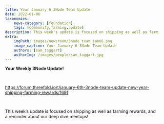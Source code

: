 ```yaml
---
title: Your January 6 3Node Team Update
date: 2022-01-06
taxonomies:
    news-category: [foundation]
    tags: [community,farming,update]
description: This week's update is focused on shipping as well as farming rewards, anda  reminder about our deep dives!
extra:
    imgPath: images/newsroom/3node_team_jan06.png
    image_caption: Your January 6 3Node Team Update
    authors: [sam_taggart]
    authorImg: /images/people/sam_taggart.jpg
---
```



**Your Weekly 3Node Update!**

<br/>

https://forum.threefold.io/t/january-6th-3node-team-update-new-year-shipping-farming-rewards/1691

<br/>

This week’s update is focused on shipping as well as farming rewards, and a reminder about our deep dive meetups!